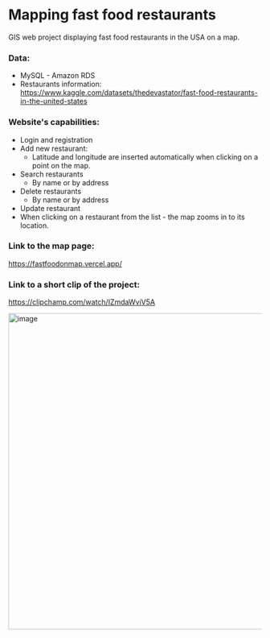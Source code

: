 # Mapping fast food restaurants
GIS web project displaying fast food restaurants in the USA on a map. 

### Data:
* MySQL - Amazon RDS
* Restaurants information: https://www.kaggle.com/datasets/thedevastator/fast-food-restaurants-in-the-united-states

### Website's capabilities:
* Login and registration
* Add new restaurant:
  - Latitude and longitude are inserted automatically when clicking on a point on the map.
* Search restaurants
  - By name or by address
* Delete restaurants
  - By name or by address
* Update restaurant
* When clicking on a restaurant from the list - the map zooms in to its location.  

### Link to the map page:
https://fastfoodonmap.vercel.app/

### Link to a short clip of the project:
https://clipchamp.com/watch/IZmdaWviV5A



<img width="628" alt="image" src="https://github.com/RoteGer/Fast-Food-Restaurants-on-Map/assets/76396600/51a23fed-bf95-4e1d-8267-a591167a371d">
